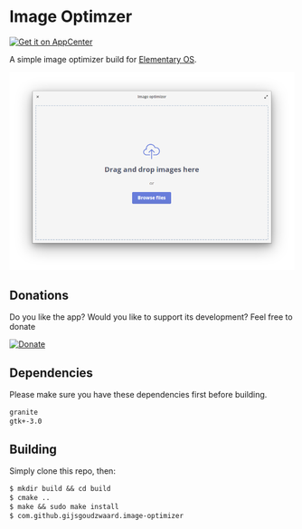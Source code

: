 # Image Optimzer
[![Get it on AppCenter](https://appcenter.elementary.io/badge.svg)](https://appcenter.elementary.io/com.github.gijsgoudzwaard.image-optimizer)

A simple image optimizer build for [Elementary OS](https://elementary.io).

![Screenshot](data/screenshots/welcome-screen.png)

## Donations
Do you like the app? Would you like to support its development? Feel free to donate

[![Donate](https://img.shields.io/badge/Donate-PayPal-green.svg)](https://www.paypal.com/cgi-bin/webscr?cmd=_s-xclick&hosted_button_id=PH9T46XBY7FTC)

## Dependencies

Please make sure you have these dependencies first before building.

```
granite
gtk+-3.0
```

## Building

Simply clone this repo, then:

```
$ mkdir build && cd build
$ cmake ..
$ make && sudo make install
$ com.github.gijsgoudzwaard.image-optimizer
```